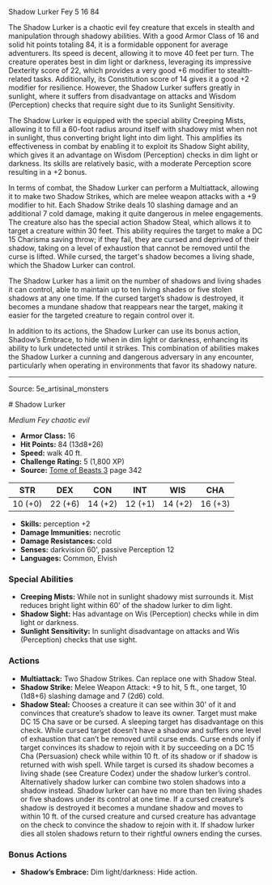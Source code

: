 <MonsterName/>Shadow Lurker</MonsterName>
<CreatureType/>Fey</CreatureType>
<CR/>5</CR>
<AC/>16</AC>
<HP/>84</HP>
<summary>The Shadow Lurker is a chaotic evil fey creature that excels in stealth and manipulation through shadowy abilities. With a good Armor Class of 16 and solid hit points totaling 84, it is a formidable opponent for average adventurers. Its speed is decent, allowing it to move 40 feet per turn. The creature operates best in dim light or darkness, leveraging its impressive Dexterity score of 22, which provides a very good +6 modifier to stealth-related tasks. Additionally, its Constitution score of 14 gives it a good +2 modifier for resilience. However, the Shadow Lurker suffers greatly in sunlight, where it suffers from disadvantage on attacks and Wisdom (Perception) checks that require sight due to its Sunlight Sensitivity.</summary>

<detail>

The Shadow Lurker is equipped with the special ability Creeping Mists, allowing it to fill a 60-foot radius around itself with shadowy mist when not in sunlight, thus converting bright light into dim light. This amplifies its effectiveness in combat by enabling it to exploit its Shadow Sight ability, which gives it an advantage on Wisdom (Perception) checks in dim light or darkness. Its skills are relatively basic, with a moderate Perception score resulting in a +2 bonus.

In terms of combat, the Shadow Lurker can perform a Multiattack, allowing it to make two Shadow Strikes, which are melee weapon attacks with a +9 modifier to hit. Each Shadow Strike deals 10 slashing damage and an additional 7 cold damage, making it quite dangerous in melee engagements. The creature also has the special action Shadow Steal, which allows it to target a creature within 30 feet. This ability requires the target to make a DC 15 Charisma saving throw; if they fail, they are cursed and deprived of their shadow, taking on a level of exhaustion that cannot be removed until the curse is lifted. While cursed, the target's shadow becomes a living shade, which the Shadow Lurker can control.

The Shadow Lurker has a limit on the number of shadows and living shades it can control, able to maintain up to ten living shades or five stolen shadows at any one time. If the cursed target’s shadow is destroyed, it becomes a mundane shadow that reappears near the target, making it easier for the targeted creature to regain control over it.

In addition to its actions, the Shadow Lurker can use its bonus action, Shadow’s Embrace, to hide when in dim light or darkness, enhancing its ability to lurk undetected until it strikes. This combination of abilities makes the Shadow Lurker a cunning and dangerous adversary in any encounter, particularly when operating in environments that favor its shadowy nature.</detail>



---

Source: 5e_artisinal_monsters

<statblock>
# Shadow Lurker

*Medium* *Fey* *chaotic evil*

- **Armor Class:** 16
- **Hit Points:** 84 (13d8+26)
- **Speed:** walk 40 ft.
- **Challenge Rating:** 5 (1,800 XP)
- **Source:** [Tome of Beasts 3](https://koboldpress.com/kpstore/product/tome-of-beasts-3-for-5th-edition/) page 342

| STR | DEX | CON | INT | WIS | CHA |
| --- | --- | --- | --- | --- | --- |
| 10 (+0) | 22 (+6) | 14 (+2) | 12 (+1) | 14 (+2) | 16 (+3) |

- **Skills:** perception +2
- **Damage Immunities:** necrotic
- **Damage Resistances:** cold
- **Senses:** darkvision 60', passive Perception 12
- **Languages:** Common, Elvish

### Special Abilities

- **Creeping Mists:** While not in sunlight shadowy mist surrounds it. Mist reduces bright light within 60' of the shadow lurker to dim light.
- **Shadow Sight:** Has advantage on Wis (Perception) checks while in dim light or darkness.
- **Sunlight Sensitivity:** In sunlight disadvantage on attacks and Wis (Perception) checks that use sight.

### Actions

- **Multiattack:** Two Shadow Strikes. Can replace one with Shadow Steal.
- **Shadow Strike:** Melee Weapon Attack: +9 to hit, 5 ft., one target, 10 (1d8+6) slashing damage and 7 (2d6) cold.
- **Shadow Steal:** Chooses a creature it can see within 30' of it and convinces that creature’s shadow to leave its owner. Target must make DC 15 Cha save or be cursed. A sleeping target has disadvantage on this check. While cursed target doesn’t have a shadow and suffers one level of exhaustion that can’t be removed until curse ends. Curse ends only if target convinces its shadow to rejoin with it by succeeding on a DC 15 Cha (Persuasion) check while within 10 ft. of its shadow or if shadow is returned with wish spell. While target is cursed its shadow becomes a living shade (see Creature Codex) under the shadow lurker’s control. Alternatively shadow lurker can combine two stolen shadows into a shadow instead. Shadow lurker can have no more than ten living shades or five shadows under its control at one time. If a cursed creature’s shadow is destroyed it becomes a mundane shadow and moves to within 10 ft. of the cursed creature and cursed creature has advantage on the check to convince the shadow to rejoin with it. If shadow lurker dies all stolen shadows return to their rightful owners ending the curses.

### Bonus Actions

- **Shadow’s Embrace:** Dim light/darkness: Hide action.


</statblock>


